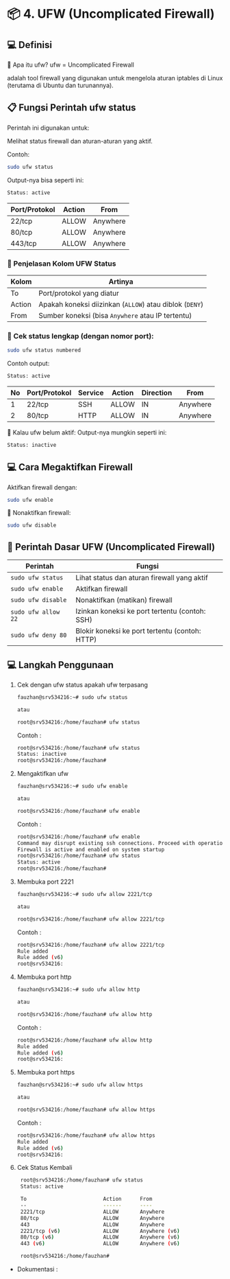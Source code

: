 # 📦 4. UFW (Uncomplicated Firewall)

## 💻 Definisi

🔐 Apa itu ufw?
ufw = Uncomplicated Firewall

adalah tool firewall yang digunakan untuk mengelola aturan iptables di Linux (terutama di Ubuntu dan turunannya).

 ## 📋 Fungsi Perintah ufw status
Perintah ini digunakan untuk:

Melihat status firewall dan aturan-aturan yang aktif.

Contoh:

```bash
sudo ufw status 
```
Output-nya bisa seperti ini:

```bash
Status: active
```

| Port/Protokol | Action | From      |
|---------------|--------|-----------|
| 22/tcp        | ALLOW  | Anywhere  |
| 80/tcp        | ALLOW  | Anywhere  |
| 443/tcp       | ALLOW  | Anywhere  |


### 📘 Penjelasan Kolom UFW Status

| Kolom   | Artinya                                                           |
|---------|-------------------------------------------------------------------|
| To      | Port/protokol yang diatur                                         |
| Action  | Apakah koneksi diizinkan (`ALLOW`) atau diblok (`DENY`)          |
| From    | Sumber koneksi (bisa `Anywhere` atau IP tertentu)  


### 📘 Cek status lengkap (dengan nomor port):

```bash
sudo ufw status numbered
```

Contoh output:

```bash
Status: active
```

| No | Port/Protokol | Service | Action | Direction | From      |
|----|---------------|---------|--------|-----------|-----------|
| 1  | 22/tcp        | SSH     | ALLOW  | IN        | Anywhere  |
| 2  | 80/tcp        | HTTP    | ALLOW  | IN        | Anywhere  |


🔄 Kalau ufw belum aktif:
Output-nya mungkin seperti ini:

```bash
Status: inactive
```


## 💻 Cara Megaktifkan Firewall

Aktifkan firewall dengan:

```bash
sudo ufw enable
```

🧯 Nonaktifkan firewall:

```bash
sudo ufw disable

```
## 🔧 Perintah Dasar UFW (Uncomplicated Firewall)

| Perintah               | Fungsi                                             |
|------------------------|----------------------------------------------------|
| `sudo ufw status`      | Lihat status dan aturan firewall yang aktif        |
| `sudo ufw enable`      | Aktifkan firewall                                  |
| `sudo ufw disable`     | Nonaktifkan (matikan) firewall                     |
| `sudo ufw allow 22`    | Izinkan koneksi ke port tertentu (contoh: SSH)     |
| `sudo ufw deny 80`     | Blokir koneksi ke port tertentu (contoh: HTTP)     |

## 💻 Langkah Penggunaan

1. Cek dengan ufw status apakah ufw terpasang
     ```bash
     fauzhan@srv534216:~# sudo ufw status

     atau

     root@srv534216:/home/fauzhan# ufw status 
     ```

     Contoh :

     ```bash
     root@srv534216:/home/fauzhan# ufw status
     Status: inactive
     root@srv534216:/home/fauzhan#
     ```

2. Mengaktifkan ufw 

     ```bash
     fauzhan@srv534216:~# sudo ufw enable

     atau

     root@srv534216:/home/fauzhan# ufw enable 
     ```

     Contoh : 
     
     ```bash
     root@srv534216:/home/fauzhan# ufw enable
     Command may disrupt existing ssh connections. Proceed with operation (y|n)? y
     Firewall is active and enabled on system startup
     root@srv534216:/home/fauzhan# ufw status
     Status: active
     root@srv534216:/home/fauzhan#
     ```

3. Membuka port 2221
     ```bash
     fauzhan@srv534216:~# sudo ufw allow 2221/tcp

     atau

     root@srv534216:/home/fauzhan# ufw allow 2221/tcp 
     ```
    Contoh : 

     ```bash
     root@srv534216:/home/fauzhan# ufw allow 2221/tcp
     Rule added
     Rule added (v6)
     root@srv534216:
     ```
4. Membuka port http
     ```bash
     fauzhan@srv534216:~# sudo ufw allow http

     atau

     root@srv534216:/home/fauzhan# ufw allow http 
     ```

    Contoh : 

     ```bash
     root@srv534216:/home/fauzhan# ufw allow http
     Rule added
     Rule added (v6)
     root@srv534216:
     ```

5. Membuka port https
     ```bash
     fauzhan@srv534216:~# sudo ufw allow https

     atau

     root@srv534216:/home/fauzhan# ufw allow https 
     ```

    Contoh : 

     ```bash
     root@srv534216:/home/fauzhan# ufw allow https
     Rule added
     Rule added (v6)
     root@srv534216:
     ```

5. Cek Status Kembali
    ```bash
     root@srv534216:/home/fauzhan# ufw status
     Status: active

     To                         Action      From
     --                         ------      ----
     2221/tcp                   ALLOW       Anywhere                  
     80/tcp                     ALLOW       Anywhere                  
     443                        ALLOW       Anywhere                  
     2221/tcp (v6)              ALLOW       Anywhere (v6)             
     80/tcp (v6)                ALLOW       Anywhere (v6)             
     443 (v6)                   ALLOW       Anywhere (v6)             

     root@srv534216:/home/fauzhan# 
     ```

- Dokumentasi :

     <!-- <video width="640" height="360" controls>
     <source src="/Users/fauzannurrachman/Sites/Course/VPS/Config/Main Setup VPS/video/5.1 Ufw.mp4" type="video/mp4">
     </video> -->
